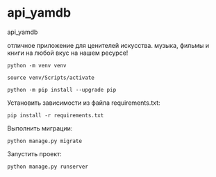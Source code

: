 # api_yamdb
api_yamdb

отличное приложение для ценителей искусства. музыка, фильмы и книги на любой вкус на нашем ресурсе!

```
python -m venv venv
```

```
source venv/Scripts/activate
```

```
python -m pip install --upgrade pip
```

Установить зависимости из файла requirements.txt:

```
pip install -r requirements.txt
```

Выполнить миграции:

```
python manage.py migrate
```

Запустить проект:

```
python manage.py runserver
```